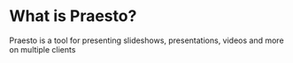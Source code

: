 
# What is Praesto?

Praesto is a tool for presenting slideshows, presentations, videos and more on multiple clients
